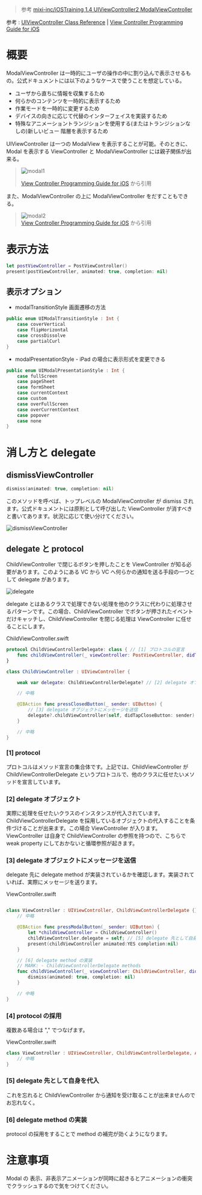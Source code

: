> 参考 [mixi-inc/iOSTraining 1.4 UIViewController2 ModalViewController](https://github.com/mixi-inc/iOSTraining/wiki/1.4-UIViewController2---ModalViewController)

参考 : [UIViewController Class Reference](http://developer.apple.com/library/ios/#documentation/uikit/reference/UIViewController_Class/Reference/Reference.html) | [View Controller Programming Guide for iOS](http://developer.apple.com/library/ios/featuredarticles/ViewControllerPGforiPhoneOS/ViewControllerPGforiOS.pdf)

# 概要

ModalViewController は一時的にユーザの操作の中に割り込んで表示させるもの。公式ドキュメントには以下のようなケースで使うことを想定している。

- ユーザから直ちに情報を収集するため
- 何らかのコンテンツを一時的に表示するため
- 作業モードを一時的に変更するため
- デバイスの向きに応じて代替のインターフェイスを実装するため
- 特殊なアニメーショントランジションを使用する(またはトランジションなしの)新しいビュー 階層を表示するため

UIViewController は一つの ModalView を表示することが可能。そのときに、Modal を表示する ViewController と ModalViewController には親子関係が出来る。

> ![modal1](https://developer.apple.com/library/content/featuredarticles/ViewControllerPGforiPhoneOS/Art/VCPG_SlideTransition_fig_8-1_2x.png)
>
> [View Controller Programming Guide for iOS](https://developer.apple.com/library/content/featuredarticles/ViewControllerPGforiPhoneOS/PresentingaViewController.html) から引用

また、ModalViewController の上に ModalViewController をだすこともできる。

> ![modal2](https://developer.apple.com/library/content/featuredarticles/ViewControllerPGforiPhoneOS/Art/VCPG-presented-view-controllers_2-3_2x.png)  
> [View Controller Programming Guide for iOS](https://developer.apple.com/library/content/featuredarticles/ViewControllerPGforiPhoneOS/TheViewControllerHierarchy.html#//apple_ref/doc/uid/TP40007457-CH33-SW1) から引用

# 表示方法

```swift
let postViewController = PostViewController()
present(postViewController, animated: true, completion: nil)
```

## 表示オプション

- modalTransitionStyle 画面遷移の方法

```swift
public enum UIModalTransitionStyle : Int {
    case coverVertical
    case flipHorizontal
    case crossDissolve
    case partialCurl
}
```

- modalPresentationStyle - iPad の場合に表示形式を変更できる

```swift
public enum UIModalPresentationStyle : Int {
    case fullScreen
    case pageSheet
    case formSheet
    case currentContext
    case custom
    case overFullScreen
    case overCurrentContext
    case popover
    case none
}
```

# 消し方と delegate

## dismissViewController

```swift
dismiss(animated: true, completion: nil)
```
このメソッドを呼べば、トップレベルの ModalViewController が dismiss されます。公式ドキュメントには原則として呼び出した ViewController が消すべきと書いてあります。状況に応じて使い分けてください。

![dismissViewController](https://raw.github.com/mixi-inc/iOSTraining/master/Doc/Images/1.5/dismissViewController.png)

## delegate と protocol

ChildViewController で閉じるボタンを押したことを ViewController が知る必要があります。このようにある VC から VC へ何らかの通知を送る手段の一つとして delegate があります。

![delegate](https://raw.github.com/mixi-inc/iOSTraining/master/Doc/Images/1.5/delegate.png)

delegate とはあるクラスで処理できない処理を他のクラスに代わりに処理させるパターンです。この場合、ChildViewController でボタンが押されたイベントだけキャッチし、ChildViewController を閉じる処理は ViewController に任せることにします。

ChildViewController.swift
```swift
protocol ChildViewControllerDelegate: class { // [1] プロトコルの宣言
    func childViewController(_ viewController: PostViewController, didTapCloseButton button: UIButton)
}

class ChildViewController : UIViewController {

    weak var delegate: ChildViewControllerDelegate? // [2] delegate オブジェクト

    // 中略

    @IBAction func pressClosedButton(_ sender: UIButton) {
        // [3] delegate オブジェクトにメッセージを送信
        delegate?.childViewController(self, didTapCloseButton: sender)
    }

    // 中略
}
```

### [1] protocol

プロトコルはメソッド宣言の集合体です。上記では、ChildViewController が ChildViewControllerDelegate というプロトコルで、他のクラスに任せたいメソッドを宣言しています。

### [2] delegate オブジェクト

実際に処理を任せたいクラスのインスタンスが代入されています。ChildViewControllerDelegate を採用しているオブジェクトの代入することを条件づけることが出来ます。この場合 ViewController が入ります。ViewController は自身で ChildViewController の参照を持つので、こちらで weak property にしておかないと循環参照が起きます。

### [3] delegate オブジェクトにメッセージを送信

delegate 先に delegate method が実装されているかを確認します。実装されていれば、実際にメッセージを送ります。

ViewController.swift
```swift

class ViewController : UIViewController, ChildViewControllerDelegate {} // [4] protocol の採用
    // 中略

    @IBAction func pressModalButton(_ sender: UIButton) {
        let *childViewController = ChildViewController()
        childViewController.delegate = self; // [5] delegate 先として自身を代入
        present(childViewController animated:YES completion:nil)
    }

    // [6] delegate method の実装
    // MARK: - ChildViewControllerDelegate methods
    func childViewController(_ viewController: ChildViewController, didTapCloseButton button: UIButton) {
        dismiss(animated: true, completion: nil)
    }

    // 中略
}
```

### [4] protocol の採用

複数ある場合は "," でつなげます。

ViewController.swift
```swift
class ViewController : UIViewController, ChildViewControllerDelegate, AaaDelegate, BbbDelegate {
    // 中略
}
```

### [5] delegate 先として自身を代入

これを忘れると ChildViewController から通知を受け取ることが出来ませんのでお忘れなく。

### [6] delegate method の実装

protocol の採用をすることで method の補完が効くようになります。

# 注意事項

Modal の 表示、非表示アニメーションが同時に起きるとアニメーションの衝突でクラッシュするので気をつけてください。
